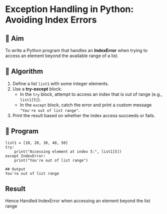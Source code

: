 # Exception Handling in Python: Avoiding Index Errors

## 🎯 Aim
To write a Python program that handles an **IndexError** when trying to access an element beyond the available range of a list.

## 🧠 Algorithm
1. Define a list `list1` with some integer elements.
2. Use a **try-except** block:
   - In the `try` block, attempt to access an index that is out of range (e.g., `list1[5]`).
   - In the `except` block, catch the error and print a custom message `"You're out of list range"`.
3. Print the result based on whether the index access succeeds or fails.

## 🧾 Program

```
list1 = [10, 20, 30, 40, 50]
try:
    print("Accessing element at index 5:", list1[5])
except IndexError:
    print("You're out of list range")

## Output
You're out of list range
```
## Result
Hence Handled IndexError when accessing an element beyond the list range
